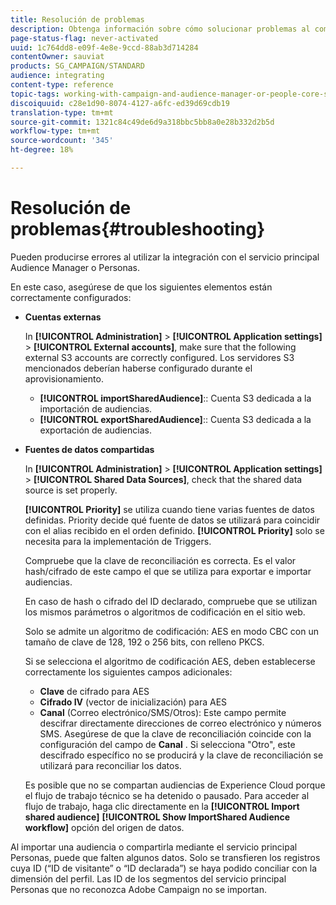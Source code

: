 ```yaml
---
title: Resolución de problemas
description: Obtenga información sobre cómo solucionar problemas al compartir recursos.
page-status-flag: never-activated
uuid: 1c764dd8-e09f-4e8e-9ccd-88ab3d714284
contentOwner: sauviat
products: SG_CAMPAIGN/STANDARD
audience: integrating
content-type: reference
topic-tags: working-with-campaign-and-audience-manager-or-people-core-service
discoiquuid: c28e1d90-8074-4127-a6fc-ed39d69cdb19
translation-type: tm+mt
source-git-commit: 1321c84c49de6d9a318bbc5bb8a0e28b332d2b5d
workflow-type: tm+mt
source-wordcount: '345'
ht-degree: 18%

---
```



# Resolución de problemas{#troubleshooting}

Pueden producirse errores al utilizar la integración con el servicio principal Audience Manager o Personas.

En este caso, asegúrese de que los siguientes elementos están correctamente configurados:

* **Cuentas externas**

   In **[!UICONTROL Administration]** > **[!UICONTROL Application settings]** > **[!UICONTROL External accounts]**, make sure that the following external S3 accounts are correctly configured. Los servidores S3 mencionados deberían haberse configurado durante el aprovisionamiento.

   * **[!UICONTROL importSharedAudience]**:: Cuenta S3 dedicada a la importación de audiencias.
   * **[!UICONTROL exportSharedAudience]**:: Cuenta S3 dedicada a la exportación de audiencias.

* **Fuentes de datos compartidas**

   In **[!UICONTROL Administration]** > **[!UICONTROL Application settings]** > **[!UICONTROL Shared Data Sources]**, check that the shared data source is set properly.

   **[!UICONTROL Priority]** se utiliza cuando tiene varias fuentes de datos definidas. Priority decide qué fuente de datos se utilizará para coincidir con el alias recibido en el orden definido. **[!UICONTROL Priority]** solo se necesita para la implementación de Triggers.

   Compruebe que la clave de reconciliación es correcta. Es el valor hash/cifrado de este campo el que se utiliza para exportar e importar audiencias.

   En caso de hash o cifrado del ID declarado, compruebe que se utilizan los mismos parámetros o algoritmos de codificación en el sitio web.

   Solo se admite un algoritmo de codificación: AES en modo CBC con un tamaño de clave de 128, 192 o 256 bits, con relleno PKCS.

   Si se selecciona el algoritmo de codificación AES, deben establecerse correctamente los siguientes campos adicionales:

   * **Clave** de cifrado para AES
   * **Cifrado IV** (vector de inicialización) para AES
   * **Canal** (Correo electrónico/SMS/Otros): Este campo permite descifrar directamente direcciones de correo electrónico y números SMS. Asegúrese de que la clave de reconciliación coincide con la configuración del campo de **Canal** . Si selecciona &quot;Otro&quot;, este descifrado específico no se producirá y la clave de reconciliación se utilizará para reconciliar los datos.

   Es posible que no se compartan audiencias de Experience Cloud porque el flujo de trabajo técnico se ha detenido o pausado. Para acceder al flujo de trabajo, haga clic directamente en la **[!UICONTROL Import shared audience]** **[!UICONTROL Show ImportShared Audience workflow]** opción del origen de datos.

Al importar una audiencia o compartirla mediante el servicio principal Personas, puede que falten algunos datos. Solo se transfieren los registros cuya ID (“ID de visitante” o “ID declarada”) se haya podido conciliar con la dimensión del perfil. Las ID de los segmentos del servicio principal Personas que no reconozca Adobe Campaign no se importan.
